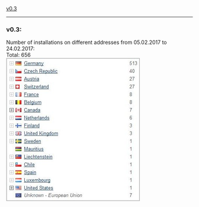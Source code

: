 
<a href="#v03" title="GClh II version 0.3 (05.02.2017 - 24.02.2017)">v0.3</a> &nbsp; 

---
### v0.3:
Number of installations on different addresses from 05.02.2017 to 24.02.2017:<br>
Total: 656<br>
<img src="../images/v0.3_counter_flag.jpg" alt="v0.3_counter_flag.jpg"><br>
<br>
